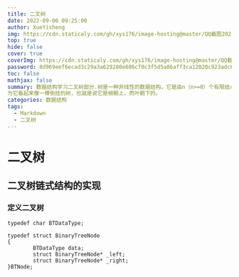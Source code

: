 ```yaml
---
title: 二叉树
date: 2022-09-06 09:25:00
author: XueYisheng
img: https://cdn.staticaly.com/gh/xys176/image-hosting@master/QQ截图20220906223724.r3hz1ff4g2o.webp
top: true
hide: false
cover: true
coverImg: https://cdn.staticaly.com/gh/xys176/image-hosting@master/QQ截图20220906223724.r3hz1ff4g2o.webp
password: 8d969eef6ecad3c29a3a629280e686cf0c3f5d5a86aff3ca12020c923adc6c92
toc: false
mathjax: false
summary: 数据结构学习二叉树部分.树是一种非线性的数据结构，它是由n（n>=0）个有限结点组成一个具有层次关系的集合。把它叫做树是因
为它看起来像一棵倒挂的树，也就是说它是根朝上，而叶朝下的。
categories: 数据结构
tags:
  - Markdown
  - 二叉树
---
```

# 二叉树

## 二叉树链式结构的实现
### 定义二叉树
```
typedef char BTDataType;

typedef struct BinaryTreeNode
{
        BTDataType data;
        struct BinaryTreeNode* _left;
        struct BinaryTreeNode* _right;
}BTNode;

```

